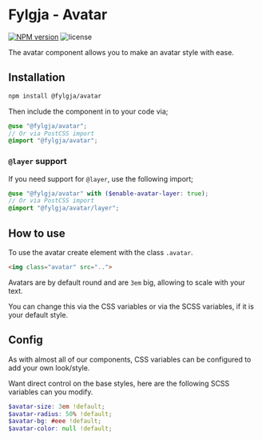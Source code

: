 # Fylgja - Avatar

[![NPM version](https://img.shields.io/npm/v/@fylgja/avatar)](https://www.npmjs.org/package/@fylgja/avatar)
![license](https://img.shields.io/github/license/fylgja/fylgja)

The avatar component allows you to make an avatar style with ease.

## Installation

```bash
npm install @fylgja/avatar
```

Then include the component in to your code via;

```scss
@use "@fylgja/avatar";
// Or via PostCSS import
@import "@fylgja/avatar";
```

### `@layer` support

If you need support for `@layer`,
use the following import;

```scss
@use "@fylgja/avatar" with ($enable-avatar-layer: true);
// Or via PostCSS import
@import "@fylgja/avatar/layer";
```

## How to use

To use the avatar create element with the class `.avatar`.

```html
<img class="avatar" src="..">
```

Avatars are by default round and are `3em` big, allowing to scale with your text.

You can change this via the CSS variables or via the SCSS variables, if it is your default style.

## Config

As with almost all of our components, CSS variables can be configured to add your own look/style.

Want direct control on the base styles, here are the following SCSS variables can you modify.

```scss
$avatar-size: 3em !default;
$avatar-radius: 50% !default;
$avatar-bg: #eee !default;
$avatar-color: null !default;
```
